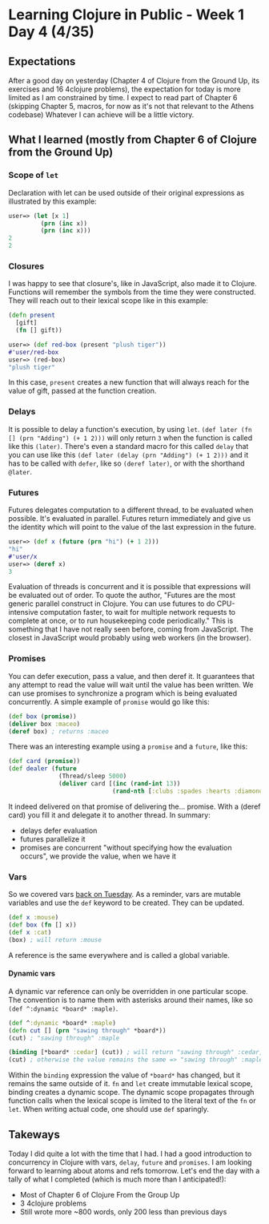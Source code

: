 # Learning Clojure in Public - Week 1 Day 4 (4/35)

## Expectations

After a good day on yesterday (Chapter 4 of Clojure from the Ground Up, its exercises and 16 4clojure problems), the expectation for today is more limited as I am constrained by time. I expect to read part of Chapter 6 (skipping Chapter 5, macros, for now as it's not that relevant to the Athens codebase) Whatever I can achieve will be a little victory.

## What I learned (mostly from Chapter 6 of Clojure from the Ground Up)

### Scope of `let`

Declaration with let can be used outside of their original expressions as illustrated by this example:

```clojure
user=> (let [x 1]
         (prn (inc x))
         (prn (inc x)))
2
2
```

### Closures

I was happy to see that closure's, like in JavaScript, also made it to Clojure. Functions will remember the symbols from the time they were constructed. They will reach out to their lexical scope like in this example:

```clojure
(defn present
  [gift]
  (fn [] gift))

user=> (def red-box (present "plush tiger"))
#'user/red-box
user=> (red-box)
"plush tiger"
```

In this case, `present` creates a new function that will always reach for the value of gift, passed at the function creation.

### Delays

It is possible to delay a function's execution, by using `let`. `(def later (fn [] (prn "Adding") (+ 1 2)))` will only return `3` when the function is called like this `(later)`.
There's even a standard macro for this called `delay` that you can use like this `(def later (delay (prn "Adding") (+ 1 2)))` and it has to be called with `defer`, like so `(deref later)`, or with the shorthand `@later`.

### Futures

Futures delegates computation to a different thread, to be evaluated when possible. It's evaluated in parallel. Futures return immediately and give us the identity which will point to the value of the last expression in the future.

```clojure
user=> (def x (future (prn "hi") (+ 1 2)))
"hi"
#'user/x
user=> (deref x)
3
```

Evaluation of threads is concurrent and it is possible that expressions will be evaluated out of order.
To quote the author, "Futures are the most generic parallel construct in Clojure. You can use futures to do CPU-intensive computation faster, to wait for multiple network requests to complete at once, or to run housekeeping code periodically." This is something that I have not really seen before, coming from JavaScript. The closest in JavaScript would probably using web workers (in the browser).

### Promises

You can defer execution, pass a value, and then deref it. It guarantees that any attempt to read the value will wait until the value has been written. We can use promises to synchronize a program which is being evaluated concurrently.
A simple example of `promise` would go like this:

```clojure
(def box (promise))
(deliver box :maceo)
(deref box) ; returns :maceo
```

There was an interesting example using a `promise` and a `future`, like this:

```clojure
(def card (promise))
(def dealer (future
              (Thread/sleep 5000)
              (deliver card [(inc (rand-int 13))
                             (rand-nth [:clubs :spades :hearts :diamonds])])))
```

It indeed delivered on that promise of delivering the... promise. With a (deref card) you fill it and delegate it to another thread.
In summary:

-   delays defer evaluation
-   futures parallelize it
-   promises are concurrent "without specifying how the evaluation occurs", we provide the value, when we have it

### Vars

So we covered vars [back on Tuesday](./2020-06-23.md#vars). As a reminder, vars are mutable variables and use the `def` keyword to be created. They can be updated.

```clojure
(def x :mouse)
(def box (fn [] x))
(def x :cat)
(box) ; will return :mouse
```

A reference is the same everywhere and is called a global variable.

#### Dynamic vars

A dynamic var reference can only be overridden in one particular scope. The convention is to name them with asterisks around their names, like so `(def ^:dynamic *board* :maple)`.

```clojure
(def ^:dynamic *board* :maple)
(defn cut [] (prn "sawing through" *board*))
(cut) ; "sawing through" :maple

(binding [*board* :cedar] (cut)) ; will return "sawing through" :cedar, this is specific to this scope
(cut) ; otherwise the value remains the same => "sawing through" :maple
```

Within the `binding` expression the value of `*board*` has changed, but it remains the same outside of it.
`fn` and `let` create immutable lexical scope, binding creates a dynamic scope. The dynamic scope propagates through function calls when the lexical scope is limited to the literal text of the `fn` or `let`.
When writing actual code, one should use `def` sparingly.

## Takeways

Today I did quite a lot with the time that I had. I had a good introduction to concurrency in Clojure with vars, `delay`, `future` and `promises`. I am looking forward to learning about atoms and refs tomorrow.
Let's end the day with a tally of what I completed (which is much more than I anticipated!):

-   Most of Chapter 6 of Clojure From the Group Up
-   3 4clojure problems
-   Still wrote more ~800 words, only 200 less than previous days
